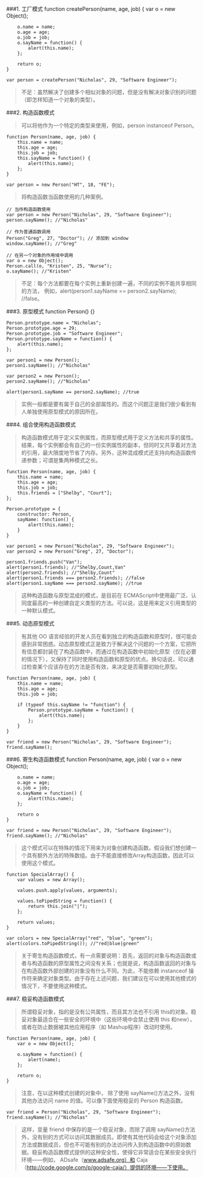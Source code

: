###1. 工厂模式
	function createPerson(name, age, job) {
	    var o = new Object();

	    o.name = name;
	    o.age = age;
	    o.job = job;
	    o.sayName = function() {
	        alert(this.name);
	    };

	    return o;
	}

	var person = createPerson("Nicholas", 29, "Software Engineer");

> 不足：虽然解决了创建多个相似对象的问题，但是没有解决对象识别的问题（即怎样知道一个对象的类型）。

###2. 构造函数模式
> 可以将他作为一个特定的类型来使用，例如，person instanceof Person。

	function Person(name, age, job) {
	    this.name = name;
	    this.age = age;
	    this.job = job;
	    this.sayName = function() {
	        alert(this.name);
	    };
	}

	var person = new Person("HT", 18, "FE");

> 将构造函数当函数使用的几种案例。

	// 当作构造函数使用
	var person = new Person("Nicholas", 29, "Software Engineer");
	person.sayName(); //"Nicholas"

	// 作为普通函数调用
	Person("Greg", 27, "Doctor"); // 添加到 window
	window.sayName(); //"Greg"

	// 在另一个对象的作用域中调用
	var o = new Object();
	Person.call(o, "Kristen", 25, "Nurse");
	o.sayName(); //"Kristen"

> 不足：每个方法都要在每个实例上重新创建一遍，不同的实例不能共享相同的方法，	例如，alert(person1.sayName == person2.sayName); //false。

###3. 原型模式
	function Person() {}

	Person.prototype.name = "Nicholas";
	Person.prototype.age = 29;
	Person.prototype.job = "Software Engineer";
	Person.prototype.sayName = function() {
	    alert(this.name);
	};

	var person1 = new Person();
	person1.sayName(); //"Nicholas"

	var person2 = new Person();
	person2.sayName(); //"Nicholas"

	alert(person1.sayName == person2.sayName); //true

> 实例一般都是要有属于自己的全部属性的。而这个问题正是我们很少看到有人单独使用原型模式的原因所在。

###4. 组合使用构造函数模式
> 构造函数模式用于定义实例属性，而原型模式用于定义方法和共享的属性。结果，每个实例都会有自己的一份实例属性的副本，但同时又共享着对方法的引用，最大限度地节省了内存。另外，这种混成模式还支持向构造函数传递参数；可谓是集两种模式之长。

	function Person(name, age, job) {
	    this.name = name;
	    this.age = age;
	    this.job = job;
	    this.friends = ["Shelby", "Court"];
	};

	Person.prototype = {
	    constructor: Person,
	    sayName: function() {
	        alert(this.name);
	    }
	}

	var person1 = new Person("Nicholas", 29, "Software Engineer");
	var person2 = new Person("Greg", 27, "Doctor");

	person1.friends.push("Van");
	alert(person1.friends); //"Shelby,Count,Van"
	alert(person2.friends); //"Shelby,Count"
	alert(person1.friends === person2.friends); //false
	alert(person1.sayName === person2.sayName); //true

> 这种构造函数与原型混成的模式，是目前在 ECMAScript中使用最广泛、认同度最高的一种创建自定义类型的方法。可以说，这是用来定义引用类型的一种默认模式。

###5. 动态原型模式
> 有其他 OO 语言经验的开发人员在看到独立的构造函数和原型时，很可能会感到非常困惑。动态原型模式正是致力于解决这个问题的一个方案，它把所有信息都封装在了构造函数中，而通过在构造函数中初始化原型（仅在必要的情况下），又保持了同时使用构造函数和原型的优点。换句话说，可以通过检查某个应该存在的方法是否有效，来决定是否需要初始化原型。

	function Person(name, age, job) {
	    this.name = name;
	    this.age = age;
	    this.job = job;

	    if (typeof this.sayName != "function") {
	        Person.prototype.sayName = function() {
	            alert(this.name);
	        };
	    }
	}

	var friend = new Person("Nicholas", 29, "Software Engineer");
	friend.sayName();

###6. 寄生构造函数模式
	function Person(name, age, job) {
	    var o = new Object();

	    o.name = name;
	    o.age = age;
	    o.job = job;
	    o.sayName = function() {
	        alert(this.name);
	    };

	    return o
	}

	var friend = new Person("Nicholas", 29, "Software Engineer");
	friend.sayName(); //"Nicholas"

> 这个模式可以在特殊的情况下用来为对象创建构造函数。假设我们想创建一个具有额外方法的特殊数组。由于不能直接修改Array构造函数，因此可以使用这个模式。

	function SpecialArray() {
	    var values = new Array();

	    values.push.apply(values, arguments);

	    values.toPipedString = function() {
	        return this.join("|");
	    };

	    return values;
	}

	var colors = new SpecialArray("red", "blue", "green");
	alert(colors.toPipedString()); //"red|blue|green"

> 关于寄生构造函数模式，有一点需要说明：首先，返回的对象与构造函数或者与构造函数的原型属性之间没有关系；也就是说，构造函数返回的对象与在构造函数外部创建的对象没有什么不同。为此，不能依赖 instanceof 操作符来确定对象类型。由于存在上述问题，我们建议在可以使用其他模式的情况下，不要使用这种模式。

###7. 稳妥构造函数模式
> 所谓稳妥对象，指的是没有公共属性，而且其方法也不引用 this的对象。稳妥对象最适合在一些安全的环境中（这些环境中会禁止使用 this 和new），或者在防止数据被其他应用程序（如 Mashup程序）改动时使用。

	function Person(name, age, job) {
	    var o = new Object();

	    o.sayName = function() {
	        alert(name);
	    };

	    return o;
	}

> 注意，在以这种模式创建的对象中， 除了使用 sayName()方法之外，没有其他办法访问 name 的值。可以像下面使用稳妥的 Person 构造函数。

	var friend = Person("Nicholas", 29, "Software Engineer");
	friend.sayName(); //"Nicholas"

> 这样，变量 friend 中保存的是一个稳妥对象，而除了调用 sayName()方法外，没有别的方式可以访问其数据成员。即使有其他代码会给这个对象添加方法或数据成员，但也不可能有别的办法访问传入到构造函数中的原始数据。稳妥构造函数模式提供的这种安全性，使得它非常适合在某些安全执行环境——例如， ADsafe（www.adsafe.org）和 Caja（http://code.google.com/p/google-caja/）提供的环境——下使用。